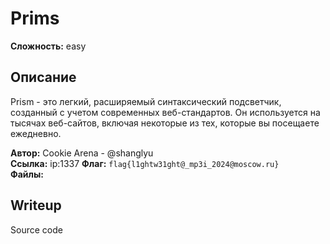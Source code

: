 
# Prims

**Сложность:** easy

## Описание

Prism - это легкий, расширяемый синтаксический подсветчик, созданный с учетом современных веб-стандартов. Он используется на тысячах веб-сайтов, включая некоторые из тех, которые вы посещаете ежедневно.

**Автор:** Cookie Arena - @shanglyu<br>
**Ссылка:** ip:1337
**Флаг:** `flag{l1ghtw31ght@_mp3i_2024@moscow.ru}`<br>
**Файлы:**

## Writeup

Source code
